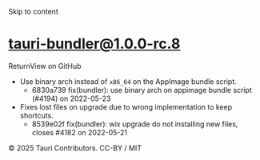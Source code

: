 Skip to content
# tauri-bundler@1.0.0-rc.8
ReturnView on GitHub
  * Use binary arch instead of `x86_64` on the AppImage bundle script. 
    * 6830a739 fix(bundler): use binary arch on appimage bundle script (#4194) on 2022-05-23
  * Fixes lost files on upgrade due to wrong implementation to keep shortcuts. 
    * 8539e02f fix(bundler): wix upgrade do not installing new files, closes #4182 on 2022-05-21


© 2025 Tauri Contributors. CC-BY / MIT
